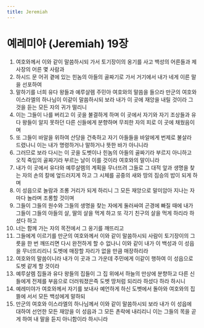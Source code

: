 ```yaml
---
title: Jeremiah
---
```


# 예레미야 (Jeremiah) 19장
1. 여호와께서 이와 같이 말씀하시되 가서 토기장이의 옹기를 사고 백성의 어른들과 제사장의 어른 몇 사람과
1. 하시드 문 어귀 곁에 있는 힌놈의 아들의 골짜기로 가서 거기에서 내가 네게 이른 말을 선포하여
1. 말하기를 너희 유다 왕들과 예루살렘 주민아 여호와의 말씀을 들으라 만군의 여호와 이스라엘의 하나님이 이같이 말씀하시되 보라 내가 이 곳에 재앙을 내릴 것이라 그것을 듣는 모든 자의 귀가 떨리니
1. 이는 그들이 나를 버리고 이 곳을 불결하게 하며 이 곳에서 자기와 자기 조상들과 유다 왕들이 알지 못하던 다른 신들에게 분향하며 무죄한 자의 피로 이 곳에 채웠음이며
1. 또 그들이 바알을 위하여 산당을 건축하고 자기 아들들을 바알에게 번제로 불살라 드렸나니 이는 내가 명령하거나 말하거나 뜻한 바가 아니니라
1. 그러므로 보라 다시는 이 곳을 도벳이나 힌놈의 아들의 골짜기라 부르지 아니하고 오직 죽임의 골짜기라 부르는 날이 이를 것이라 여호와의 말이니라
1. 내가 이 곳에서 유다와 예루살렘의 계획을 무너뜨려 그들로 그 대적 앞과 생명을 찾는 자의 손의 칼에 엎드러지게 하고 그 시체를 공중의 새와 땅의 짐승의 밥이 되게 하며
1. 이 성읍으로 놀람과 조롱 거리가 되게 하리니 그 모든 재앙으로 말미암아 지나는 자마다 놀라며 조롱할 것이며
1. 그들이 그들의 원수와 그들의 생명을 찾는 자에게 둘러싸여 곤경에 빠질 때에 내가 그들이 그들의 아들의 살, 딸의 살을 먹게 하고 또 각기 친구의 살을 먹게 하리라 하셨다 하고
1. 너는 함께 가는 자의 목전에서 그 옹기를 깨뜨리고
1. 그들에게 이르기를 만군의 여호와께서 이와 같이 말씀하시되 사람이 토기장이의 그릇을 한 번 깨뜨리면 다시 완전하게 할 수 없나니 이와 같이 내가 이 백성과 이 성읍을 무너뜨리리니 도벳에 매장할 자리가 없을 만큼 매장하리라
1. 여호와의 말씀이니라 내가 이 곳과 그 가운데 주민에게 이같이 행하여 이 성읍으로 도벳 같게 할 것이라
1. 예루살렘 집들과 유다 왕들의 집들이 그 집 위에서 하늘의 만상에 분향하고 다른 신들에게 전제를 부음으로 더러워졌은즉 도벳 땅처럼 되리라 하셨다 하라 하시니
1. 예레미야가 여호와께서 자기를 보내사 예언하게 하신 도벳에서 돌아와 여호와의 집 뜰에 서서 모든 백성에게 말하되
1. 만군의 여호와 이스라엘의 하나님께서 이와 같이 말씀하시되 보라 내가 이 성읍에 대하여 선언한 모든 재앙을 이 성읍과 그 모든 촌락에 내리리니 이는 그들의 목을 곧게 하여 내 말을 듣지 아니함이라 하시니라